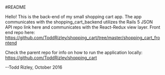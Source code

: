 #README


Hello! This is the back-end of my small shopping cart app.  The app communicates with the shopping_cart_backend utilizes the Rails 5 JSON API repo link here and communicates with the React-Redux view layer.
Front end repo here: https://github.com/ToddRizley/shopping_cart/tree/master/shopping_cart_frontend

Check the parent repo for info on how to run the application locally: https://github.com/ToddRizley/shopping_cart


--Todd Rizley, October 2016
